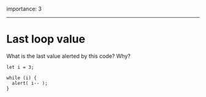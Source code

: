 importance: 3

---

# Last loop value

What is the last value alerted by this code? Why?

    let i = 3;

    while (i) {
      alert( i-- );
    }
